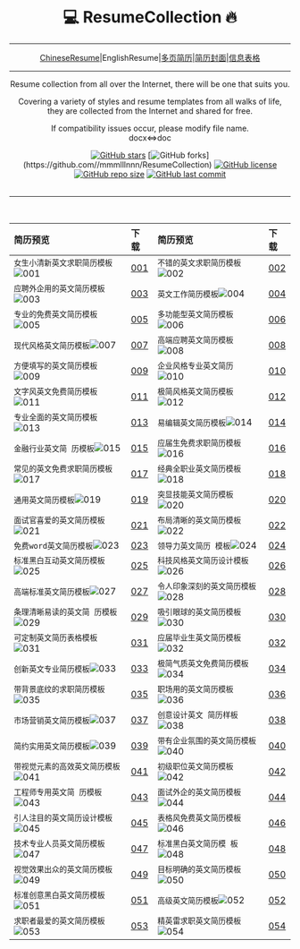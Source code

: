 
<div align="center">
<h1>💻 ResumeCollection 🔥</h1>

---

[ChineseResume](README.md)|EnglishResume|[多页简历](MultiResume.md)|[简历封面](ResumeCover.md)|[信息表格](TableResume.md)


---

Resume collection from all over the Internet, there will be one that suits you.

<p align="center">
Covering a variety of styles and resume templates from all walks of life, they are collected from the Internet and shared for free.
<br></p>
If compatibility issues occur, please modify file name.<br>
docx<=>doc


[![GitHub stars](https://img.shields.io/github/stars/mmmlllnnn/ResumeCollection.svg?style=popout-square)](https://github.com/mmmlllnnn/ResumeCollection)
[![GitHub forks](https://img.shields.io/github/forks/mmmlllnnn/ResumeCollection.svg?)](https://github.com//mmmlllnnn/ResumeCollection)
[![GitHub license](https://img.shields.io/github/license/mmmlllnnn/ResumeCollection.svg)](https://github.com/mmmlllnnn/ResumeCollection)
[![GitHub repo size](https://img.shields.io/github/repo-size/mmmlllnnn/ResumeCollection.svg)](https://github.com/mmmlllnnn/ResumeCollection)
[![GitHub last commit](https://img.shields.io/github/last-commit/mmmlllnnn/ResumeCollection.svg)](https://github.com/mmmlllnnn/ResumeCollection)
<br>
<br>

---

<br>
</div>

| 简历预览 |  下载  | 简历预览  | 下载  |
|:---------|:------|:---------|:------| 
|`女生小清新英文求职简历模板`![001](2.EnglishResume/001/001.jpg)|[001](2.EnglishResume/001/)|`不错的英文求职简历模板`![002](2.EnglishResume/002/002.jpg)|[002](2.EnglishResume/002/)
|`应聘外企用的英文简历模板`![003](2.EnglishResume/003/003.jpg)|[003](2.EnglishResume/003/)|`英文工作简历模板`![004](2.EnglishResume/004/004.jpg)|[004](2.EnglishResume/004/)
|`专业的免费英文简历模板`![005](2.EnglishResume/005/005.jpg)|[005](2.EnglishResume/005/)|`多功能型英文简历模板`![006](2.EnglishResume/006/006.jpg)|[006](2.EnglishResume/006/)
|`现代风格英文简历模板`![007](2.EnglishResume/007/007.jpg)|[007](2.EnglishResume/007/)|`高端应聘英文简历模板`![008](2.EnglishResume/008/008.jpg)|[008](2.EnglishResume/008/)
|`方便填写的英文简历模板`![009](2.EnglishResume/009/009.jpg)|[009](2.EnglishResume/009/)|`企业风格专业英文简历`![010](2.EnglishResume/010/010.jpg)|[010](2.EnglishResume/010/)
|`文字风英文免费简历模板`![011](2.EnglishResume/011/011.jpg)|[011](2.EnglishResume/011/)|`极简风格英文简历模板`![012](2.EnglishResume/012/012.jpg)|[012](2.EnglishResume/012/)
|`专业全面的英文简历模板`![013](2.EnglishResume/013/013.jpg)|[013](2.EnglishResume/013/)|`易编辑英文简历模板`![014](2.EnglishResume/014/014.jpg)|[014](2.EnglishResume/014/)
|`金融行业英文简 历模板`![015](2.EnglishResume/015/015.jpg)|[015](2.EnglishResume/015/)|`应届生免费求职简历模板`![016](2.EnglishResume/016/016.jpg)|[016](2.EnglishResume/016/)
|`常见的英文免费求职简历模板`![017](2.EnglishResume/017/017.jpg)|[017](2.EnglishResume/017/)|`经典全职业英文简历模板`![018](2.EnglishResume/018/018.jpg)|[018](2.EnglishResume/018/)
|`通用英文简历模板`![019](2.EnglishResume/019/019.jpg)|[019](2.EnglishResume/019/)|`突显技能英文简历模板`![020](2.EnglishResume/020/020.jpg)|[020](2.EnglishResume/020/)
|`面试官喜爱的英文简历模板`![021](2.EnglishResume/021/021.jpg)|[021](2.EnglishResume/021/)|`布局清晰的英文简历模板`![022](2.EnglishResume/022/022.jpg)|[022](2.EnglishResume/022/)
|`免费word英文简历模板`![023](2.EnglishResume/023/023.jpg)|[023](2.EnglishResume/023/)|`领导力英文简历 模板`![024](2.EnglishResume/024/024.jpg)|[024](2.EnglishResume/024/)
|`标准黑白互动英文简历模板`![025](2.EnglishResume/025/025.jpg)|[025](2.EnglishResume/025/)|`科技风格英文简历设计模板`![026](2.EnglishResume/026/026.jpg)|[026](2.EnglishResume/026/)
|`高端标准英文简历模板`![027](2.EnglishResume/027/027.jpg)|[027](2.EnglishResume/027/)|`令人印象深刻的英文简历模板`![028](2.EnglishResume/028/028.jpg)|[028](2.EnglishResume/028/)
|`条理清晰易读的英文简 历模板`![029](2.EnglishResume/029/029.jpg)|[029](2.EnglishResume/029/)|`吸引眼球的英文简历模板`![030](2.EnglishResume/030/030.jpg)|[030](2.EnglishResume/030/)
|`可定制英文简历表格模板`![031](2.EnglishResume/031/031.jpg)|[031](2.EnglishResume/031/)|`应届毕业生英文简历模板`![032](2.EnglishResume/032/032.jpg)|[032](2.EnglishResume/032/)
|`创新英文专业简历模板`![033](2.EnglishResume/033/033.jpg)|[033](2.EnglishResume/033/)|`极简气质英文免费简历模板`![034](2.EnglishResume/034/034.jpg)|[034](2.EnglishResume/034/)
|`带背景底纹的求职简历模板`![035](2.EnglishResume/035/035.jpg)|[035](2.EnglishResume/035/)|`职场用的英文简历模板`![036](2.EnglishResume/036/036.jpg)|[036](2.EnglishResume/036/)
|`市场营销英文简历模板`![037](2.EnglishResume/037/037.jpg)|[037](2.EnglishResume/037/)|`创意设计英文 简历样板`![038](2.EnglishResume/038/038.jpg)|[038](2.EnglishResume/038/)
|`简约实用英文简历模板`![039](2.EnglishResume/039/039.jpg)|[039](2.EnglishResume/039/)|`带有企业氛围的英文简历模板`![040](2.EnglishResume/040/040.jpg)|[040](2.EnglishResume/040/)
|`带视觉元素的高效英文简历模板`![041](2.EnglishResume/041/041.jpg)|[041](2.EnglishResume/041/)|`初级职位英文简历模板`![042](2.EnglishResume/042/042.jpg)|[042](2.EnglishResume/042/)
|`工程师专用英文简 历模板`![043](2.EnglishResume/043/043.jpg)|[043](2.EnglishResume/043/)|`面试外企的英文简历模板`![044](2.EnglishResume/044/044.jpg)|[044](2.EnglishResume/044/)
|`引人注目的英文简历设计模板`![045](2.EnglishResume/045/045.jpg)|[045](2.EnglishResume/045/)|`表格风免费英文简历模板`![046](2.EnglishResume/046/046.jpg)|[046](2.EnglishResume/046/)
|`技术专业人员英文简历模板`![047](2.EnglishResume/047/047.jpg)|[047](2.EnglishResume/047/)|`标准黑白英文简历模 板`![048](2.EnglishResume/048/048.jpg)|[048](2.EnglishResume/048/)
|`视觉效果出众的英文简历模板`![049](2.EnglishResume/049/049.jpg)|[049](2.EnglishResume/049/)|`目标明确的英文简历模板`![050](2.EnglishResume/050/050.jpg)|[050](2.EnglishResume/050/)
|`标准创意黑白英文简历模板`![051](2.EnglishResume/051/051.jpg)|[051](2.EnglishResume/051/)|`高级英文简历模板`![052](2.EnglishResume/052/052.jpg)|[052](2.EnglishResume/052/)
|`求职者最爱的英文简历模板`![053](2.EnglishResume/053/053.jpg)|[053](2.EnglishResume/053/)|`精英雷求职英文简历模板`![054](2.EnglishResume/054/054.jpg)|[054](2.EnglishResume/054/)


